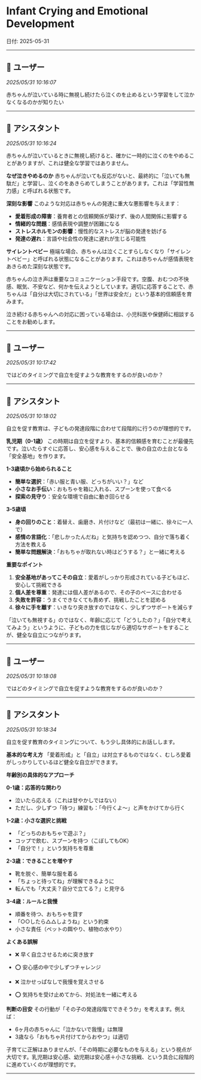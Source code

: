 # Infant Crying and Emotional Development

日付: 2025-05-31

---

## 👤 ユーザー
*2025/05/31 10:16:07*

赤ちゃんが泣いている時に無視し続けたら泣くのを止めるという学習をして泣かなくなるのかが知りたい

---

## 🤖 アシスタント
*2025/05/31 10:16:24*

赤ちゃんが泣いているときに無視し続けると、確かに一時的に泣くのをやめることがありますが、これは健全な学習ではありません。

**なぜ泣きやめるのか**
赤ちゃんが泣いても反応がないと、最終的に「泣いても無駄だ」と学習し、泣くのをあきらめてしまうことがあります。これは「学習性無力感」と呼ばれる状態です。

**深刻な影響**
このような対応は赤ちゃんの発達に重大な悪影響を与えます：

- **愛着形成の障害**：養育者との信頼関係が築けず、後の人間関係に影響する
- **情緒的な問題**：感情表現や調整が困難になる
- **ストレスホルモンの影響**：慢性的なストレスが脳の発達を妨げる
- **発達の遅れ**：言語や社会性の発達に遅れが生じる可能性

**サイレントベビー**
極端な場合、赤ちゃんは泣くことすらしなくなり「サイレントベビー」と呼ばれる状態になることがあります。これは赤ちゃんが感情表現をあきらめた深刻な状態です。

赤ちゃんの泣き声は重要なコミュニケーション手段です。空腹、おむつの不快感、眠気、不安など、何かを伝えようとしています。適切に応答することで、赤ちゃんは「自分は大切にされている」「世界は安全だ」という基本的信頼感を育みます。

泣き続ける赤ちゃんへの対応に困っている場合は、小児科医や保健師に相談することをお勧めします。

---

## 👤 ユーザー
*2025/05/31 10:17:42*

ではどのタイミングで自立を促すような教育をするのが良いのか？

---

## 🤖 アシスタント
*2025/05/31 10:18:02*

自立を促す教育は、子どもの発達段階に合わせて段階的に行うのが理想的です。

**乳児期（0-1歳）**
この時期は自立を促すより、基本的信頼感を育むことが最優先です。泣いたらすぐに応答し、安心感を与えることで、後の自立の土台となる「安全基地」を作ります。

**1-3歳頃から始められること**
- **簡単な選択**：「赤い服と青い服、どっちがいい？」など
- **小さなお手伝い**：おもちゃを箱に入れる、スプーンを使って食べる
- **探索の見守り**：安全な環境で自由に動き回らせる

**3-5歳頃**
- **身の回りのこと**：着替え、歯磨き、片付けなど（最初は一緒に、徐々に一人で）
- **感情の言語化**：「悲しかったんだね」と気持ちを認めつつ、自分で落ち着く方法を教える
- **簡単な問題解決**：「おもちゃが取れない時はどうする？」と一緒に考える

**重要なポイント**
1. **安全基地があってこその自立**：愛着がしっかり形成されている子どもほど、安心して挑戦できる
2. **個人差を尊重**：発達には個人差があるので、その子のペースに合わせる
3. **失敗を許容**：うまくできなくても責めず、挑戦したことを認める
4. **徐々に手を離す**：いきなり突き放すのではなく、少しずつサポートを減らす

「泣いても無視する」のではなく、年齢に応じて「どうしたの？」「自分で考えてみよう」というように、子どもの力を信じながら適切なサポートをすることが、健全な自立につながります。

---

## 👤 ユーザー
*2025/05/31 10:18:08*

ではどのタイミングで自立を促すような教育をするのが良いのか？

---

## 🤖 アシスタント
*2025/05/31 10:18:34*

自立を促す教育のタイミングについて、もう少し具体的にお話しします。

**基本的な考え方**
「愛着形成」と「自立」は対立するものではなく、むしろ愛着がしっかりしているほど健全な自立ができます。

**年齢別の具体的なアプローチ**

**0-1歳：応答的な関わり**
- 泣いたら応える（これは甘やかしではない）
- ただし、少しずつ「待つ」練習も：「今行くよ〜」と声をかけてから行く

**1-2歳：小さな選択と挑戦**
- 「どっちのおもちゃで遊ぶ？」
- コップで飲む、スプーンを持つ（こぼしてもOK）
- 「自分で！」という気持ちを尊重

**2-3歳：できることを増やす**
- 靴を脱ぐ、簡単な服を着る
- 「ちょっと待ってね」が理解できるように
- 転んでも「大丈夫？自分で立てる？」と見守る

**3-4歳：ルールと我慢**
- 順番を待つ、おもちゃを貸す
- 「○○したら△△しようね」という約束
- 小さな責任（ペットの餌やり、植物の水やり）

**よくある誤解**
- ❌ 早く自立させるために突き放す
- ⭕ 安心感の中で少しずつチャレンジ

- ❌ 泣かせっぱなしで我慢を覚えさせる
- ⭕ 気持ちを受け止めてから、対処法を一緒に考える

**判断の目安**
その行動が「その子の発達段階でできそうか」を考えます。例えば：
- 6ヶ月の赤ちゃんに「泣かないで我慢」は無理
- 3歳なら「おもちゃ片付けてからおやつ」は適切

子育てに正解はありませんが、「その時期に必要なものを与える」という視点が大切です。乳児期は安心感、幼児期は安心感＋小さな挑戦、という具合に段階的に進めていくのが理想的です。

---
